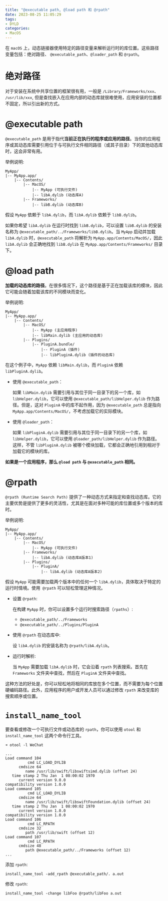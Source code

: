 ```yaml
---
title: "@executable path, @load path 和 @rpath"
date: 2023-08-25 11:05:29
tags:
- DYLD
categories:
- MacOS
---
```


在 `macOS` 上，动态链接器使用特定的路径变量来解析运行时的库位置。这些路径变量包括：绝对路径、 `@executable_path`、`@loader_path` 和 `@rpath`。

# 绝对路径

对于安装在系统中共享位置的框架很有用，一般是 `/Library/Frameworks/xxx`、 `/usr/lib/xxx`, 但是查找嵌入在应用内部的动态库就很难使用，应用安装的位置都不固定，所以引出新的方式。

# @executable path

`@executable_path` 是用于指代**当前正在执行的程序或应用的路径**。当你的应用程序或其动态库需要引用位于与可执行文件相同路径（或其子目录）下的其他动态库时，这会非常有用。
<!--more-->
举例说明: 
```
MyApp/
|-- MyApp.app/
    |-- Contents/
        |-- MacOS/
            |-- MyApp (可执行文件)
            |-- libA.dylib (动态库A)
        |-- Frameworks/
            |-- libB.dylib (动态库B)
```

假设 `MyApp` 依赖于 `libA.dylib`，而 `libA.dylib` 依赖于 `libB.dylib`。

如果你希望 `libA.dylib` 在运行时找到 `libB.dylib`，可以设置 `libB.dylib` 的安装名称为 `@executable_path/../Frameworks/libB.dylib`。当 `MyApp` 启动并加载 `libA.dylib` 时，`@executable_path` 将解析为 `MyApp.app/Contents/MacOS/`，因此 `libA.dylib` 会正确地找到 `libB.dylib` 在 `MyApp.app/Contents/Frameworks/` 目录下。

# @load path

**加载的动态库的路径**。在很多情况下，这个路径是基于正在加载该库的模块，因此它可能会随着加载该库的不同模块而变化。

举例说明:
```
MyApp/
|-- MyApp.app/
    |-- Contents/
        |-- MacOS/
            |-- MyApp (主应用程序)
            |-- libMain.dylib (主应用的动态库)
        |-- Plugins/
            |-- PluginA.bundle/
                |-- PluginA (插件)
                |-- libPluginA.dylib (插件的动态库)
```
在这个例子中，`MyApp` 依赖 `libMain.dylib`，而 `PluginA` 依赖 `libPluginA.dylib`。

- 使用 `@executable_path`：
 
  如果 `libMain.dylib` 需要引用与其位于同一目录下的另一个库，如 `libHelper.dylib`，它可以使用 `@executable_path/libHelper.dylib` 作为路径。但是，这对 `PluginA` 中的库不起作用，因为 `@executable_path` 总是指向 `MyApp.app/Contents/MacOS/`，不考虑加载它的实际模块。

- 使用 `@loader_path`：

  如果 `libPluginA.dylib` 需要引用与其位于同一目录下的另一个库，如 `libHelper.dylib`，它可以使用 `@loader_path/libHelper.dylib` 作为路径。这样，不管 `libPluginA.dylib` 被哪个模块加载，它都会正确地引用到相对于加载它的模块的库。

**如果是一个应用程序，那么 `@load path` 与 `@executable_path` 相同。**

# @rpath

`@rpath (Runtime Search Path)` 提供了一种动态方式来指定和查找动态库。它的主要优势是提供了更多的灵活性，尤其是在面对多种可能的库位置或多个版本的库时。

举例说明:
```
MyApp/
|-- MyApp.app/
    |-- Contents/
        |-- MacOS/
            |-- MyApp (可执行文件)
        |-- Frameworks/
            |-- libA.dylib (动态库A版本1)
        |-- Plugins/
            |-- PluginA/
                |-- libA.dylib (动态库A版本2)
```

假设 `MyApp` 可能需要加载两个版本中的任何一个 `libA.dylib`，具体取决于特定的运行时情境。使用` @rpath` 可以轻松管理这种情况。

- 设置 `@rpath`:
    
    在构建 `MyApp` 时，你可以设置多个运行时搜索路径（`rpaths`）:
    - `@executable_path/../Frameworks`
    - `@executable_path/../Plugins/PluginA`


- 使用 `@rpath` 在动态库中:

    设 `libA.dylib` 的安装名称为 `@rpath/libA.dylib`。

- 运行时解析:

    当 `MyApp` 需要加载 `libA.dylib` 时，它会沿着 `rpath` 列表搜索。首先在 `Frameworks` 文件夹中查找，然后在 `PluginA` 文件夹中查找。

这种方法的好处是，你可以轻松地将相同的库放在多个位置，而不需要为每个位置硬编码路径。此外，应用程序的用户或开发人员可以通过修改 `rpath` 来改变库的搜索顺序或位置。

# `install_name_tool`

要查看或修改一个可执行文件或动态库的 `rpath`，你可以使用 `otool` 和 `install_name_tool` 这两个命令行工具。

```shell
➜ otool -l WeChat

...
Load command 104
          cmd LC_LOAD_DYLIB
      cmdsize 64
         name /usr/lib/swift/libswiftsimd.dylib (offset 24)
   time stamp 2 Thu Jan  1 08:00:02 1970
      current version 9.0.0
compatibility version 1.0.0
Load command 105
          cmd LC_LOAD_DYLIB
      cmdsize 64
         name /usr/lib/swift/libswiftFoundation.dylib (offset 24)
   time stamp 2 Thu Jan  1 08:00:02 1970
      current version 1.0.0
compatibility version 1.0.0
Load command 106
          cmd LC_RPATH
      cmdsize 32
         path /usr/lib/swift (offset 12)
Load command 107
          cmd LC_RPATH
      cmdsize 48
         path @executable_path/../Frameworks (offset 12)
...

```

添加 `rpath`:
```
install_name_tool -add_rpath @executable_path/. a.out
```

修改 `rpath`:
```
install_name_tool -change libFoo @rpath/libFoo a.out
```